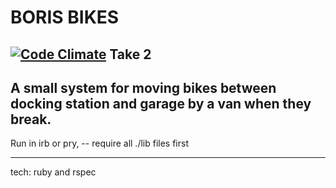 BORIS BIKES
===========
[![Code Climate](https://codeclimate.com/github/danjocutler/boristwo/badges/gpa.svg)](https://codeclimate.com/github/danjocutler/boristwo)
Take 2
---

A small system for moving bikes between docking station and garage by a van when they break.
----------

Run in irb or pry, -- require all ./lib files first

--------

tech: ruby and rspec